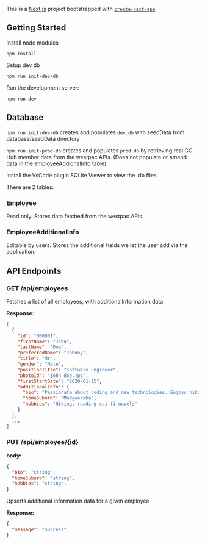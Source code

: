 This is a [Next.js](https://nextjs.org) project bootstrapped with [`create-next-app`](https://nextjs.org/docs/pages/api-reference/create-next-app).

## Getting Started

Install node modules

`npm install`

Setup dev db

`npm run init-dev-db`

Run the development server:

`npm run dev`

## Database

`npm run init-dev-db` creates and populates `dev.db` with seedData from database/seedData directory

`npm run init-prod-db` creates and populates `prod.db` by retrieving real GC Hub member data from the westpac APIs. (Does not populate or amend data in the employeeAddionalInfo table)

Install the VsCode plugin SQLite Viewer to view the .db files.

There are 2 tables:

### Employee

Read only. Stores data fetched from the westpac APIs.

### EmployeeAdditionalInfo

Editable by users. Stores the additional fields we let the user add via the application.

## API Endpoints

### GET /api/employees

Fetches a list of all employees, with additionalInformation data.

**Response:**

```json
[
  {
    "id": "M00001",
    "firstName": "John",
    "lastName": "Doe",
    "preferredName": "Johnny",
    "title": "Mr",
    "gender": "Male",
    "positionTitle": "Software Engineer",
    "photoId": "john_doe.jpg",
    "firstStartDate": "2020-01-15",
    "additionalInfo": {
      "bio": "Passionate about coding and new technologies. Enjoys hiking and reading sci-fi novels.",
      "homeSuburb": "Mudgeeraba",
      "hobbies": "Hiking, reading sci-fi novels"
    }
  },
  ...
]
```

### PUT /api/employee/{id}

**body:**

```json
{
  "bio": "string",
  "homeSuburb": "string",
  "hobbies": "string",
}
```

Upserts additional information data for a given employee

**Response:**

```json
{ 
  "message": "Success" 
}
```
